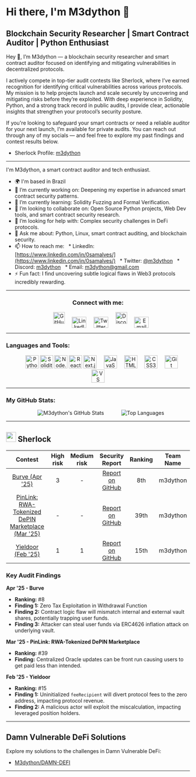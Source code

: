 # Hi there, I'm M3dython 👋

## Blockchain Security Researcher | Smart Contract Auditor | Python Enthusiast

Hey 👋, I’m M3dython — a blockchain security researcher and smart contract auditor focused on identifying and mitigating vulnerabilities in decentralized protocols.

I actively compete in top-tier audit contests like Sherlock, where I’ve earned recognition for identifying critical vulnerabilities across various protocols. My mission is to help projects launch and scale securely by uncovering and mitigating risks before they’re exploited. With deep experience in Solidity, Python, and a strong track record in public audits, I provide clear, actionable insights that strengthen your protocol’s security posture.

If you're looking to safeguard your smart contracts or need a reliable auditor for your next launch, I’m available for private audits. You can reach out through any of my socials — and feel free to explore my past findings and contest results below.

* Sherlock Profile: [m3dython](https://audits.sherlock.xyz/watson/m3dython)

---

I'm M3dython, a smart contract auditor and tech enthusiast.

* 🌍 I'm based in Brazil
* 🔭 I’m currently working on: Deepening my expertise in advanced smart contract security patterns.
* 🌱 I’m currently learning: Solidity Fuzzing and Formal Verification.
* 👯 I’m looking to collaborate on: Open Source Python projects, Web Dev tools, and smart contract security research.
* 🤔 I’m looking for help with: Complex security challenges in DeFi protocols.
* 💬 Ask me about: Python, Linux, smart contract auditing, and blockchain security.
* 📫 How to reach me:
  * LinkedIn: [https://www.linkedin.com/in/0samalves/](https://www.linkedin.com/in/0samalves/)
  * Twitter: [@m3dython](https://twitter.com/m3dython)
  * Discord: [m3dython](https://discord.com/users/m3dython)
  * Email: [m3dython@gmail.com](mailto:m3dython@gmail.com)
* ⚡ Fun fact: I find uncovering subtle logical flaws in Web3 protocols incredibly rewarding.

---

<h3 align="center">Connect with me:</h3>
<p align="center">
    <a href="https://github.com/M3dython" target="_blank" rel="noreferrer"><img src="https://raw.githubusercontent.com/danielcranney/readme-generator/main/public/icons/socials/github.svg" width="32" height="32" alt="GitHub"/></a>
    <a href="https://www.linkedin.com/in/0samalves/" target="_blank" rel="noreferrer"><img align="center" src="https://raw.githubusercontent.com/rahuldkjain/github-profile-readme-generator/master/src/images/icons/Social/linked-in-alt.svg" alt="LinkedIn" height="30" width="40" /></a>
    <a href="https://twitter.com/m3dython" target="_blank" rel="noreferrer"><img align="center" src="https://raw.githubusercontent.com/rahuldkjain/github-profile-readme-generator/master/src/images/icons/Social/twitter.svg" alt="Twitter" height="30" width="40" /></a>
    <a href="https://discord.com/users/m3dython" target="_blank" rel="noreferrer"><img src="https://raw.githubusercontent.com/danielcranney/readme-generator/main/public/icons/socials/discord.svg" width="32" height="32" alt="Discord"/></a>
    <a href="mailto:m3dython@gmail.com" target="_blank" rel="noreferrer"><img align="center" src="https://simpleicons.org/icons/gmail.svg" alt="Email" height="30" width="40" /></a>
</p>

---

<h3 align="left">Languages and Tools:</h3>
<p align="center">    
    <a href="https://www.python.org" target="_blank" rel="noreferrer"><img src="https://cdn.jsdelivr.net/gh/devicons/devicon/icons/python/python-original.svg" width="36" height="36" alt="Python" /></a>
    <a href="https://docs.soliditylang.org/en/v0.8.20/" target="_blank" rel="noreferrer"><img src="https://cdn.jsdelivr.net/gh/devicons/devicon/icons/solidity/solidity-original.svg" width="36" height="36" alt="Solidity" /></a>
    <a href="https://nodejs.org/en/" target="_blank" rel="noreferrer"><img src="https://cdn.jsdelivr.net/gh/devicons/devicon/icons/nodejs/nodejs-original.svg" width="36" height="36" alt="Node.js" /></a>
    <a href="https://react.dev/" target="_blank" rel="noreferrer"><img src="https://cdn.jsdelivr.net/gh/devicons/devicon/icons/react/react-original.svg" width="36" height="36" alt="React" /></a>
    <a href="https://nextjs.org/" target="_blank" rel="noreferrer"><img src="https://cdn.jsdelivr.net/gh/devicons/devicon/icons/nextjs/nextjs-original.svg" width="36" height="36" alt="Next.js" /></a>
    <a href="https://developer.mozilla.org/en-US/docs/Web/JavaScript" target="_blank" rel="noreferrer"><img src="https://cdn.jsdelivr.net/gh/devicons/devicon/icons/javascript/javascript-original.svg" width="36" height="36" alt="JavaScript" /></a>
    <a href="https://www.w3.org/html/" target="_blank" rel="noreferrer"><img src="https://cdn.jsdelivr.net/gh/devicons/devicon/icons/html5/html5-original.svg" width="36" height="36" alt="HTML5" /></a>
    <a href="https://www.w3schools.com/css/" target="_blank" rel="noreferrer"><img src="https://cdn.jsdelivr.net/gh/devicons/devicon/icons/css3/css3-original.svg" width="36" height="36" alt="CSS3" /></a>
    <a href="https://git-scm.com/" target="_blank" rel="noreferrer"><img src="https://cdn.jsdelivr.net/gh/devicons/devicon/icons/git/git-original.svg" width="36" height="36" alt="Git" /></a>
    <a href="https://code.visualstudio.com/" target="_blank" rel="noreferrer"><img src="https://cdn.jsdelivr.net/gh/devicons/devicon/icons/vscode/vscode-original.svg" width="36" height="36" alt="VS Code" /></a>
</p>

---

<h3 align="left">My GitHub Stats:</h3>


<p align="center">
    <img src="https://github-readme-stats.vercel.app/api?username=M3dython&show_icons=true&theme=tokyonight&rank_icon=github" alt="M3dython's GitHub Stats" />&nbsp;&nbsp;&nbsp;    
    <img src="https://github-readme-stats.vercel.app/api/top-langs/?username=M3dython&layout=compact&theme=tokyonight" alt="Top Languages" />
</p>

---

## <img src="https://www.google.com/s2/favicons?sz=64&domain_url=https://audits.sherlock.xyz/" width=27 height=27> Sherlock

| Contest | High risk | Medium risk | Security Report | Ranking | Team Name |
| :----------------------------------------------------------: | :-------: | :---------: | :----------------------------------------------------------------------------------------------: | :-----: | :-------: |
| [Burve (Apr '25)](https://audits.sherlock.xyz/contests/858) | 3 | - | [Report on GitHub](https://github.com/sherlock-audit/2025-04-burve) | 8th | m3dython |
| [PinLink: RWA-Tokenized DePIN Marketplace (Mar '25)](https://github.com/sherlock-audit/2025-03-pinlink-rwa-tokenized-depin-marketplace) | - | - | [Report on GitHub](https://github.com/sherlock-audit/2025-03-pinlink-rwa-tokenized-depin-marketplace-judging/blob/main/167.md) | 39th | m3dython |
| [Yieldoor (Feb '25)](https://audits.sherlock.xyz/contests/791) | 1 | 1 | [Report on GitHub](https://github.com/sherlock-audit/2025-02-yieldoor) | 15th | m3dython |

### Key Audit Findings

**Apr '25 - Burve**
* **Ranking:** #8
* **Finding 1:** Zero Tax Exploitation in Withdrawal Function
* **Finding 2:** Contract logic flaw will mismatch internal and external vault shares, potentially trapping user funds.
* **Finding 3:** Attacker can steal user funds via ERC4626 inflation attack on underlying vault.

**Mar '25 - PinLink: RWA-Tokenized DePIN Marketplace**
* **Ranking:** #39
* **Finding:** Centralized Oracle updates can be front run causing users to get paid less than intended.

**Feb '25 - Yieldoor**
* **Ranking:** #15
* **Finding 1:** Uninitialized `feeRecipient` will divert protocol fees to the zero address, impacting protocol revenue.
* **Finding 2:** A malicious actor will exploit the miscalculation, impacting leveraged position holders.

---

## Damn Vulnerable DeFi Solutions

Explore my solutions to the challenges in Damn Vulnerable DeFi:
* [M3dython/DAMN-DEFI](https://github.com/M3dython/DAMN-DEFI)

---
